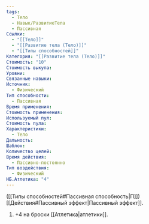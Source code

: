 ```yaml
---
tags:
  - Тело
  - Навык/РазвитиеТела
  - Пассивная
Ссылки:
  - "[[Тело]]"
  - "[[Развитие тела (Тело)]]"
  - "[[Типы способностей]]"
Категория: "[[Развитие тела (Тело)]]"
Стоимость: "10"
Стоимость выкупа: 
Уровни: 
Связанные навыки: 
Источник:
  - Физический
Тип способности:
  - Пассивная
Время применения: 
Стоимость применения: 
Используемый пул: 
Стоимость пула: 
Характеристики:
  - Тело
Дальность: 
Шаблон: 
Количество целей: 
Время действия:
  - Пассивно-постоянно
Тип воздействия:
  - Физический
НБ.Атлетика: "4"
---
```

([[Типы способностей#Пассивная способность|П]]) [[Действия#Пассивный эффект|Пассивный эффект]]. 

1. +4 на броски [[Атлетика|атлетики]].
